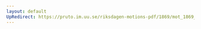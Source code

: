 ```yaml
---
layout: default
UpRedirect: https://pruto.im.uu.se/riksdagen-motions-pdf/1869/mot_1869__ak__271/mot_1869__ak__271-001.pdf
---
```

